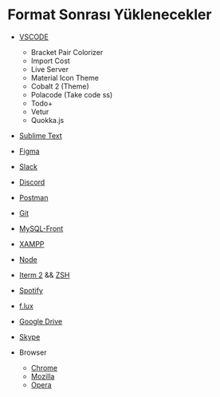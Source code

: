# Format Sonrası Yüklenecekler

* [VSCODE](https://code.visualstudio.com/)
  * Bracket Pair Colorizer
  * Import Cost
  * Live Server
  * Material Icon Theme
  * Cobalt 2 (Theme)
  * Polacode (Take code ss)
  * Todo+
  * Vetur
  * Quokka.js
* [Sublime Text](https://www.sublimetext.com/3)
* [Figma](https://www.figma.com/)
* [Slack](https://slack.com/)
* [Discord](https://discordapp.com/)
* [Postman](https://www.getpostman.com/)
* [Git](https://git-scm.com/downloads)
* [MySQL-Front](http://www.mysqlfront.de/)
* [XAMPP](https://www.apachefriends.org/tr/index.html)
* [Node](https://nodejs.org/en/)
* [Iterm 2](https://www.iterm2.com/) && [ZSH](https://medium.com/ayuth/iterm2-zsh-oh-my-zsh-the-most-power-full-of-terminal-on-macos-bdb2823fb04c)
* [Spotify](https://www.spotify.com/tr/)
* [f.lux](https://justgetflux.com/)
* [Google Drive](https://www.google.com/drive/)
* [Skype](https://www.skype.com/en/)

* Browser
  * [Chrome](https://www.google.com/chrome/)
  * [Mozilla](https://www.mozilla.org/en-US/firefox/new/)
  * [Opera](https://www.opera.com/tr)
